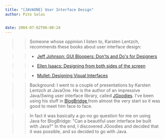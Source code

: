 ```yaml
---
title: "[JAVAONE] User Interface Design"
author: Pito Salas


date: 2004-07-02T06:00:24
---
```



>>

>> Someone whose oppinion I listen to, Karsten Lentzch, recommends these books
about user interface design:

>>

>>   * [Jeff Johnson: GUI Bloopers: Don'ts and Do's for
Designers](<http://www.amazon.com/exec/obidos/tg/detail/-/1558605827/qid=1088740910/sr=8-1/ref=sr_8_xs_ap_i1_xgl14/102-8578301-0353756?v=glance&s=books&n=507846>)

>>   * [Ellen Isaacs: Designing from both sides of the
screen](<http://www.amazon.com/exec/obidos/tg/detail/-/0672321513/qid=1088741013/sr=1-1/ref=sr_1_1/102-8578301-0353756?v=glance&s=books>)

>>   * [Mullet: Designing Visual
Interfaces](<http://www.amazon.com/exec/obidos/ASIN/0133033899/ref=pd_ecc_rvi_3/102-8578301-0353756>)

>>

>> Background: I went to a couple of presentations by Karsten Lentzch at
JavaOne. He is the author of an impressive Java/Swing user interface library,
called [JGoodies](<http://www.jgoodies.com/>). I've been using his stuff in
[BlogBridge ](<http://www.blogbridge.com>)from almost the very start so it was
good to meet him face to face.

>>

>> In fact it was basically a go-no go question for me on using Java for
BlogBridge: "Can a beautiful user interface be built with Java?" In the end, I
discovered JGoodies and decided that it was possible, and so decided to go
with Java.


